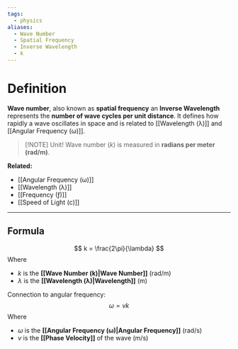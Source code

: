 ```yaml
---
tags:
  - physics
aliases:
  - Wave Number
  - Spatial Frequency
  - Inverse Wavelength
  - k
---
```

# Definition
**Wave number**, also known as **spatial frequency** an **Inverse Wavelength** represents the **number of wave cycles per unit distance**. It defines how rapidly a wave oscillates in space and is related to [[Wavelength (λ)]] and [[Angular Frequency (ω)]].

> [!NOTE] Unit!
> Wave number ($k$) is measured in **radians per meter (rad/m)**.

**Related:**  
- [[Angular Frequency (ω)]]  
- [[Wavelength (λ)]]  
- [[Frequency (ƒ)]]  
- [[Speed of Light (c)]]  

---

## Formula
$$
k = \frac{2\pi}{\lambda}
$$
Where  
- $k$ is the **[[Wave Number (k)|Wave Number]]** (rad/m)  
- $\lambda$ is the **[[Wavelength (λ)|Wavelength]]** (m)

Connection to angular frequency:
$$
\omega = v k
$$
Where  
- $\omega$ is the **[[Angular Frequency (ω)|Angular Frequency]]** (rad/s)  
- $v$ is the **[[Phase Velocity]]** of the wave (m/s)
